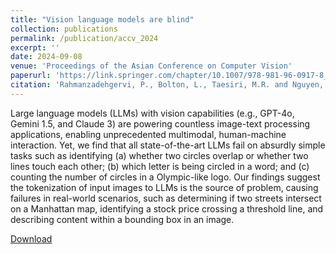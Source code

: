 ```yaml
---
title: "Vision language models are blind"
collection: publications
permalink: /publication/accv_2024
excerpt: ''
date: 2024-09-08
venue: 'Proceedings of the Asian Conference on Computer Vision'
paperurl: 'https://link.springer.com/chapter/10.1007/978-981-96-0917-8_17'
citation: 'Rahmanzadehgervi, P., Bolton, L., Taesiri, M.R. and Nguyen, A.T., 2024. Vision language models are blind. In Proceedings of the Asian Conference on Computer Vision (pp. 18-34).'
---
```

Large language models (LLMs) with vision capabilities (e.g., GPT-4o, Gemini 1.5, and Claude 3) are powering countless image-text processing applications, enabling unprecedented multimodal, human-machine interaction. Yet, we find that all state-of-the-art LLMs fail on absurdly simple tasks such as identifying (a) whether two circles overlap or whether two lines touch each other; (b) which letter is being circled in a word; and (c) counting the number of circles in a Olympic-like logo. Our findings suggest the tokenization of input images to LLMs is the source of problem, causing failures in real-world scenarios, such as determining if two streets intersect on a Manhattan map, identifying a stock price crossing a threshold line, and describing content within a bounding box in an image. 

[Download](https://doi.org/10.1007/978-981-96-0917-8_17)
